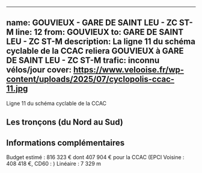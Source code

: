 
---
name: GOUVIEUX - GARE DE SAINT LEU - ZC ST-M
line: 12
from: GOUVIEUX 
to:  GARE DE SAINT LEU - ZC ST-M 
description: La ligne 11 du schéma cyclable de la CCAC reliera GOUVIEUX  à GARE DE SAINT LEU - ZC ST-M 
trafic: inconnu vélos/jour
cover: https://www.velooise.fr/wp-content/uploads/2025/07/cyclopolis-ccac-11.jpg
---
Ligne 11 du schéma cyclable de la CCAC  
## Les tronçons (du Nord au Sud)

## Informations complémentaires

Budget estimé : 816 323 € dont 407 904 € pour la CCAC (EPCI Voisine : 408 418 €, CD60 : )
Linéaire : 7 329 m

